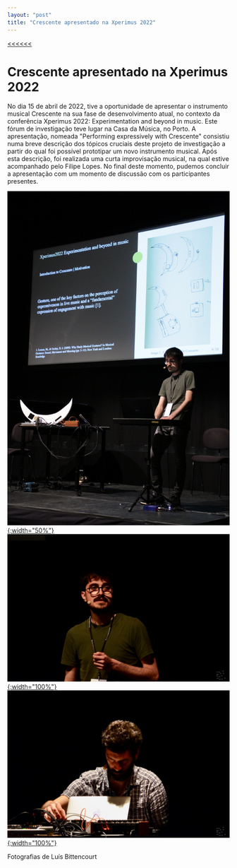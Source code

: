 ```yaml
---
layout: "post"
title: "Crescente apresentado na Xperimus 2022"
---
```

[<<<<<<](/updates.html)
# Crescente apresentado na Xperimus 2022

No dia 15 de abril de 2022, tive a oportunidade de apresentar o instrumento musical Crescente na sua fase de desenvolvimento atual, no contexto da conferência Xperimus 2022: Experimentation and beyond in music. Este fórum de investigação teve lugar na Casa da Música, no Porto. A apresentação, nomeada "Performing expressively with Crescente" consistiu numa breve descrição dos tópicos cruciais deste projeto de investigação a partir do qual foi possível prototipar um novo instrumento musical. Após esta descrição, foi realizada uma curta improvisação musical, na qual estive acompanhado pelo Filipe Lopes. No final deste momento, pudemos concluir a apresentação com um momento de discussão com os participantes presentes. 

[!["Xperimus Presentation"](/assets/music/xperimus1.JPG){:width="50%"}](/assets/music/xperimus1.JPG)
[!["Xperimus Presentation 2"](/assets/music/xperimus2.jpg){:width="100%"}](/assets/music/xperimus2.jpg)
[!["Xperimus Presentation 3"](/assets/music/xperimus3.jpg){:width="100%"}](/assets/music/xperimus3.jpg)

Fotografias de Luís Bittencourt
